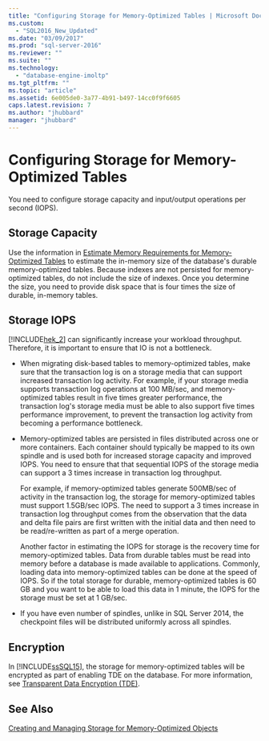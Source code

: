 ```yaml
---
title: "Configuring Storage for Memory-Optimized Tables | Microsoft Docs"
ms.custom: 
  - "SQL2016_New_Updated"
ms.date: "03/09/2017"
ms.prod: "sql-server-2016"
ms.reviewer: ""
ms.suite: ""
ms.technology: 
  - "database-engine-imoltp"
ms.tgt_pltfrm: ""
ms.topic: "article"
ms.assetid: 6e005de0-3a77-4b91-b497-14cc0f9f6605
caps.latest.revision: 7
ms.author: "jhubbard"
manager: "jhubbard"
---
```

# Configuring Storage for Memory-Optimized Tables
  You need to configure storage capacity and input/output operations per second (IOPS).  
  
## Storage Capacity  
 Use the information in [Estimate Memory Requirements for Memory-Optimized Tables](../../relational-databases/in-memory-oltp/estimate-memory-requirements-for-memory-optimized-tables.md) to estimate the in-memory size of the database's durable memory-optimized tables. Because indexes are not persisted for memory-optimized tables, do not include the size of indexes. Once you determine the size, you need to provide disk space that is four times the size of durable, in-memory tables.  
  
## Storage IOPS  
 [!INCLUDE[hek_2](../../relational-databases/in-memory-oltp/includes/hek-2-md.md)] can significantly increase your workload throughput. Therefore, it is important to ensure that IO is not a bottleneck.  
  
-   When migrating disk-based tables to memory-optimized tables, make sure that the transaction log is on a storage media that can support increased transaction log activity. For example, if your storage media supports transaction log operations at 100 MB/sec, and memory-optimized tables result in five times greater performance, the transaction log's storage media must be able to also support five times performance improvement, to prevent the transaction log activity from becoming a performance bottleneck.  
  
-   Memory-optimized tables are persisted in files distributed across one or more containers. Each container should typically be mapped to its own spindle and is used both for increased storage capacity and improved IOPS. You need to ensure that that sequential IOPS of the storage media can support a 3 times increase in transaction log throughput.  
  
     For example, if memory-optimized tables generate 500MB/sec of activity in the transaction log, the storage for memory-optimized tables must support 1.5GB/sec IOPS. The need to support a 3 times increase in transaction log throughput comes from the observation that the data and delta file pairs are first written with the initial data and then need to be read/re-written as part of a merge operation.  
  
     Another factor in estimating the IOPS for storage is the recovery time for memory-optimized tables. Data from durable tables must be read into memory before a database is made available to applications. Commonly, loading data into memory-optimized tables can be done at the speed of IOPS. So if the total storage for durable, memory-optimized tables is 60 GB and you want to be able to load this data in 1 minute, the IOPS for the storage must be set at 1 GB/sec.  
  
-   If you have even number of spindles, unlike in SQL Server 2014, the checkpoint files will be distributed uniformly across all spindles.  
  
## Encryption  
 In [!INCLUDE[ssSQL15](../../analysis-services/powershell/includes/sssql15-md.md)], the storage for memory-optimized tables will be encrypted as part of enabling TDE on the database. For more information, see [Transparent Data Encryption &#40;TDE&#41;](../../relational-databases/security/encryption/transparent-data-encryption-tde.md).  
  
## See Also  
 [Creating and Managing Storage for Memory-Optimized Objects](../../relational-databases/in-memory-oltp/creating-and-managing-storage-for-memory-optimized-objects.md)  
  
  